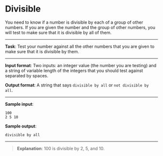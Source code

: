 # Divisible

You need to know if a number is divisible by each of a group of other numbers. If you are given the number and the group of other numbers, you will test to make sure that it is divisible by all of them.   

---
 
**Task**: Test your number against all the other numbers that you are given to make sure that it is divisible by them. 
 
---

**Input format**: Two inputs: an integer value (the number you are testing) and a string of variable length of the integers that you should test against separated by spaces. 
 
**Output format**: A string that says `divisible by all` or `not divisible by all`. 
 
---

**Sample input**:  
```
100 
2 5 10
``` 
 
**Sample output**:
```
divisible by all
```

---

>**Explanation**: 100 is divisible by 2, 5, and 10.